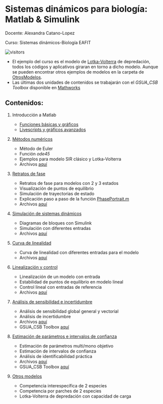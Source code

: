 # Sistemas dinámicos para biología: Matlab & Simulink
Docente: Alexandra Catano-Lopez

Curso: Sistemas dinámicos-Biología EAFIT

![visitors](https://page-views.glitch.me/badge?page_id=alexacl95/SistemasDinamicos)

- El ejemplo del curso es el modelo de [Lotka-Volterra](https://web.ma.utexas.edu/users/davis/375/popecol/lec10/lotka.html) de depredación, todos los códigos y aplicativos giraran en torno a dicho modelo. Aunque se pueden encontrar otros ejemplos de modelos en la carpeta de [OtrosModelos](https://github.com/alexacl95/SistemasDinamicos/tree/master/OtrosModelos).
- Las últimas dos unidades de contenidos se trabajarán con el *GSUA_CSB Toolbox* disponible en [Mathworks](https://www.mathworks.com/matlabcentral/fileexchange/72637-gsua-csb)


## Contenidos:

1. Introducción a Matlab
   
    - [Funciones básicas y gráficos](https://alexacl95.github.io/EcuacionesDiferencialesLab/HTML/FuncBase.html)
    - [Livescripts y gráficos avanzados](https://alexacl95.github.io/EcuacionesDiferencialesLab/HTML/LiveScripts.html)

2. [Métodos numéricos](https://alexacl95.github.io/SistemasDinamicos/HTML/MetodosNumericos.html)
   
    - Método de Euler
    - Función *ode45*
    - Ejemplos para modelo SIR clásico y Lotka-Volterra
    - Archivos [aquí](https://github.com/alexacl95/SistemasDinamicos/tree/master/MetodosNumericos)

3. [Retratos de fase](https://alexacl95.github.io/SistemasDinamicos/HTML/RetratosDeFase.html)

    - Retratos de fase para modelos con 2 y 3 estados
    - Visualización de puntos de equilibrio
    - Simulación de trayectorias de estado
    - Explicación paso a paso de la función [PhasePortrait.m](https://alexacl95.github.io/SistemasDinamicos/HTML/RetratosDeFasePasoaPaso.html)
    - Archivos [aquí](https://github.com/alexacl95/SistemasDinamicos/tree/master/RetratoDeFase)

4. [Simulación de sistemas dinámicos](https://alexacl95.github.io/SistemasDinamicos/HTML/SiumlacionConSimulink.html)
   
    - Diagramas de bloques con Simulink
    - Simulación con diferentes entradas
    - Archivos [aquí](https://github.com/alexacl95/SistemasDinamicos/tree/master/SimulacionCurvaLinealidad)

5. [Curva de linealidad](https://alexacl95.github.io/SistemasDinamicos/HTML/CurvaLinealidad.html)
   
    - Curva de linealidad con diferentes entradas para el modelo
    - Archivos [aquí](https://github.com/alexacl95/SistemasDinamicos/tree/master/SimulacionCurvaLinealidad)

6. [Linealización y control](https://alexacl95.github.io/SistemasDinamicos/HTML/LinealizacionControl.html)
   
    - Linealización de un modelo con entrada
    - Estabilidad de puntos de equilibrio en modelo lineal
    - Control lineal con entradas de referencia
    - Archivos [aquí](https://github.com/alexacl95/SistemasDinamicos/tree/master/LinealizacionControl)

7. [Análisis de sensibilidad e incertidumbre](https://alexacl95.github.io/SistemasDinamicos/HTML/SAUA.html)

    - Análisis de sensibilidad global general y vectorial
    - Análisis de incertidumbre
    - Archivos [aquí](https://github.com/alexacl95/SistemasDinamicos/tree/master/UASAPE)
    - GSUA_CSB Toolbox [aquí](https://www.mathworks.com/matlabcentral/fileexchange/72637-gsua-csb)

8. [Estimación de parámetros e intervalos de confianza](https://alexacl95.github.io/SistemasDinamicos/HTML/Estimacion.html)

    - Estimación de parámetros multi/mono objetivo
    - Estimación de intervalos de confianza
    - Análisis de identificabilidad práctica
    - Archivos [aquí](https://github.com/alexacl95/SistemasDinamicos/tree/master/UASAPE)
    - GSUA_CSB Toolbox [aquí](https://www.mathworks.com/matlabcentral/fileexchange/72637-gsua-csb)

9. [Otros modelos](https://github.com/alexacl95/SistemasDinamicos/tree/master/OtrosModelos)

    - Competencia interespecífica de 2 especies
    - Competencia por parches de 2 especies
    - Lotka-Volterra de depredación con capacidad de carga
